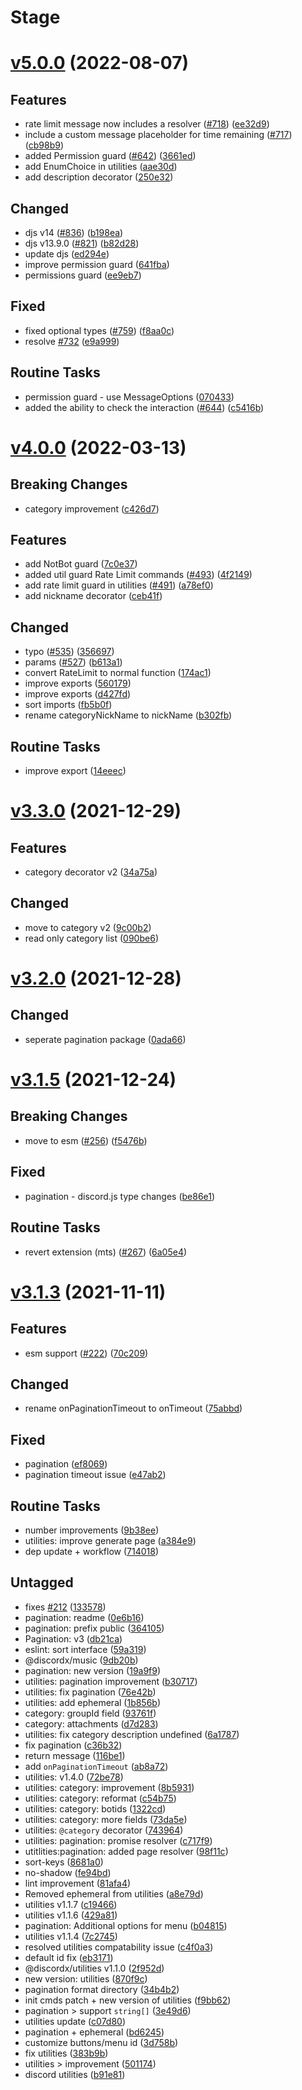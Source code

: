 # Stage

# [v5.0.0](https://github.com/discordx-ts/discordx/releases/tag/u-v5.0.0) (2022-08-07)

## Features

- rate limit message now includes a resolver ([#718](https://github.com/discordx-ts/discordx/issues/718)) ([ee32d9](https://github.com/discordx-ts/discordx/commit/ee32d9d21378e2d5023e59383a4d25610eab7fe9))
- include a custom message placeholder for time remaining ([#717](https://github.com/discordx-ts/discordx/issues/717)) ([cb98b9](https://github.com/discordx-ts/discordx/commit/cb98b9415e532883a2d83645b967f5a6a4a1084a))
- added Permission guard ([#642](https://github.com/discordx-ts/discordx/issues/642)) ([3661ed](https://github.com/discordx-ts/discordx/commit/3661ed15a3e229f913858a66fbccfca06df51717))
- add EnumChoice in utilities ([aae30d](https://github.com/discordx-ts/discordx/commit/aae30d1f262694b3aa084c21ce757be8afa0b85c))
- add description decorator ([250e32](https://github.com/discordx-ts/discordx/commit/250e32bca8050b0b28d9c86aee15048bbb7d859f))

## Changed

- djs v14 ([#836](https://github.com/discordx-ts/discordx/issues/836)) ([b198ea](https://github.com/discordx-ts/discordx/commit/b198ea53ee7a64a8c5e5a1fb19c23a27a4734de6))
- djs v13.9.0 ([#821](https://github.com/discordx-ts/discordx/issues/821)) ([b82d28](https://github.com/discordx-ts/discordx/commit/b82d28fcedb7687ff5364e0154307ee9855f646e))
- update djs ([ed294e](https://github.com/discordx-ts/discordx/commit/ed294e3e588ac2c5095011bc2760f463da426265))
- improve permission guard ([641fba](https://github.com/discordx-ts/discordx/commit/641fba58183f6d84e94878f5e44980a899f3cb04))
- permissions guard ([ee9eb7](https://github.com/discordx-ts/discordx/commit/ee9eb75cbc7f42c068c08afe157545c8d20bf00e))

## Fixed

- fixed optional types ([#759](https://github.com/discordx-ts/discordx/issues/759)) ([f8aa0c](https://github.com/discordx-ts/discordx/commit/f8aa0cab5dd96b6955f9d9b35337168d50747629))
- resolve [#732](https://github.com/discordx-ts/discordx/issues/732) ([e9a999](https://github.com/discordx-ts/discordx/commit/e9a9992e9b204e1419e508ef8630851632e64b20))

## Routine Tasks

- permission guard - use MessageOptions ([070433](https://github.com/discordx-ts/discordx/commit/07043351fee7f06b85b9a51da23257ed215bfbe9))
- added the ability to check the interaction ([#644](https://github.com/discordx-ts/discordx/issues/644)) ([c5416b](https://github.com/discordx-ts/discordx/commit/c5416b38ffcee1ba7b888adc8e7d515dd31ffdc0))

# [v4.0.0](https://github.com/discordx-ts/discordx/releases/tag/u-v4.0.0) (2022-03-13)

## Breaking Changes

- category improvement ([c426d7](https://github.com/discordx-ts/discordx/commit/c426d7c65f7dbafd7483a377d04f63ee501877b5))

## Features

- add NotBot guard ([7c0e37](https://github.com/discordx-ts/discordx/commit/7c0e371aae9bb8563da2b1e9b17fa791a4661ec5))
- added util guard Rate Limit commands ([#493](https://github.com/discordx-ts/discordx/issues/493)) ([4f2149](https://github.com/discordx-ts/discordx/commit/4f2149979acde4e6a3c826888e1e03776d59e3bf))
- add rate limit guard in utilities ([#491](https://github.com/discordx-ts/discordx/issues/491)) ([a78ef0](https://github.com/discordx-ts/discordx/commit/a78ef08f90b2075efe967ca6b5900984976398e9))
- add nickname decorator ([ceb41f](https://github.com/discordx-ts/discordx/commit/ceb41f089b4e7a075e00ca47ce5bb97599496c57))

## Changed

- typo ([#535](https://github.com/discordx-ts/discordx/issues/535)) ([356697](https://github.com/discordx-ts/discordx/commit/356697e0af3e8db832d80d38d671f7e75eae68aa))
- params ([#527](https://github.com/discordx-ts/discordx/issues/527)) ([b613a1](https://github.com/discordx-ts/discordx/commit/b613a1dc806cefb272e8f0ae19f82d7dc137ab9e))
- convert RateLimit to normal function ([174ac1](https://github.com/discordx-ts/discordx/commit/174ac11fdb693a60f24c7bed697bc9be6b6db871))
- improve exports ([560179](https://github.com/discordx-ts/discordx/commit/560179da5d6162693045d82bc48398dcd60387dc))
- improve exports ([d427fd](https://github.com/discordx-ts/discordx/commit/d427fd72113ea1c7c4498eeb00d6942471c8e8bf))
- sort imports ([fb5b0f](https://github.com/discordx-ts/discordx/commit/fb5b0f82661313a4e9e6638db71670a7fb524ac2))
- rename categoryNickName to nickName ([b302fb](https://github.com/discordx-ts/discordx/commit/b302fbe678637f3259290db1db4d0ca3ccbd3918))

## Routine Tasks

- improve export ([14eeec](https://github.com/discordx-ts/discordx/commit/14eeecac9877717623beda82e6912584a86346fa))

# [v3.3.0](https://github.com/discordx-ts/discordx/releases/tag/u-v3.3.0) (2021-12-29)

## Features

- category decorator v2 ([34a75a](https://github.com/discordx-ts/discordx/commit/34a75a07024b9e416a5b729333b91ea532c57c44))

## Changed

- move to category v2 ([9c00b2](https://github.com/discordx-ts/discordx/commit/9c00b26250b5796bcdf3a076f6cf789aadd72093))
- read only category list ([090be6](https://github.com/discordx-ts/discordx/commit/090be6bf8852c6526d574788a60114a51ac06087))

# [v3.2.0](https://github.com/discordx-ts/discordx/releases/tag/u-v3.2.0) (2021-12-28)

## Changed

- seperate pagination package ([0ada66](https://github.com/discordx-ts/discordx/commit/0ada665c21ce59b25ad28ed12e44fd44ebb45a45))

# [v3.1.5](https://github.com/discordx-ts/discordx/releases/tag/u-v3.1.5) (2021-12-24)

## Breaking Changes

- move to esm ([#256](https://github.com/discordx-ts/discordx/issues/256)) ([f5476b](https://github.com/discordx-ts/discordx/commit/f5476b61ab5a9f7b1cfb6f3593f7efe14c1ed424))

## Fixed

- pagination - discord.js type changes ([be86e1](https://github.com/discordx-ts/discordx/commit/be86e18b5cd986dba8998292e775c7cb74dcc399))

## Routine Tasks

- revert extension (mts) ([#267](https://github.com/discordx-ts/discordx/issues/267)) ([6a05e4](https://github.com/discordx-ts/discordx/commit/6a05e4ab5e94e57d1c28641eaff17eca81885a06))

# [v3.1.3](https://github.com/discordx-ts/discordx/releases/tag/u-v3.1.3) (2021-11-11)

## Features

- esm support ([#222](https://github.com/discordx-ts/discordx/issues/222)) ([70c209](https://github.com/discordx-ts/discordx/commit/70c209b967b9786ce0b4caf1762a7e05163bda0c))

## Changed

- rename onPaginationTimeout to onTimeout ([75abbd](https://github.com/discordx-ts/discordx/commit/75abbd84b02cf5ac1d60ee74a6550093380c1856))

## Fixed

- pagination ([ef8069](https://github.com/discordx-ts/discordx/commit/ef80694c5648810bc61dc64a40ee1b0d7c93df74))
- pagination timeout issue ([e47ab2](https://github.com/discordx-ts/discordx/commit/e47ab21aa20dd12a84a00acca10abe3e0020bb67))

## Routine Tasks

- number improvements ([9b38ee](https://github.com/discordx-ts/discordx/commit/9b38eed20236075a962aa2cfb1c22adff1060a2f))
- utilities: improve generate page ([a384e9](https://github.com/discordx-ts/discordx/commit/a384e9be043769a82a0b92f3431a02659f4e8788))
- dep update + workflow ([714018](https://github.com/discordx-ts/discordx/commit/714018c53171bede794c91815c48b0b429682c9d))

## Untagged

- fixes [#212](https://github.com/discordx-ts/discordx/issues/212) ([133578](https://github.com/discordx-ts/discordx/commit/133578ec807b3c0302476b5c388b3e3b34a4c77c))
- pagination: readme ([0e6b16](https://github.com/discordx-ts/discordx/commit/0e6b16cda97ad57ba8245815d9658979789f0165))
- pagination: prefix public ([364105](https://github.com/discordx-ts/discordx/commit/364105e743b42190004f61c36a9ed7ff80b96742))
- Pagination: v3 ([db21ca](https://github.com/discordx-ts/discordx/commit/db21ca1a1df1595aa683f645f68d498479330d1d))
- eslint: sort interface ([59a319](https://github.com/discordx-ts/discordx/commit/59a319e48296fb3bf30ecf242c5e8dfde2a245a5))
- @discordx/music ([9db20b](https://github.com/discordx-ts/discordx/commit/9db20b4095097cd5fc63fc0c2002b9eb6e6db9d4))
- pagination: new version ([19a9f9](https://github.com/discordx-ts/discordx/commit/19a9f99ab5c155b3c234d32742afbcd9dd2b3841))
- utilities: pagination improvement ([b30717](https://github.com/discordx-ts/discordx/commit/b30717386e020d29c3f144bc2cb71af17cd88bb6))
- utilities: fix pagination ([76e42b](https://github.com/discordx-ts/discordx/commit/76e42ba8cb227edb34370e93c2e8acdf61b94817))
- utilities: add ephemeral ([1b856b](https://github.com/discordx-ts/discordx/commit/1b856b6695c7bce06d60dfe40ea509db3b80b2fa))
- category: groupId field ([93761f](https://github.com/discordx-ts/discordx/commit/93761f557cb6ecfbd9891db0fa83de48713a5a10))
- category: attachments ([d7d283](https://github.com/discordx-ts/discordx/commit/d7d283a4af9add1d53904609076dc6db7c459272))
- utilities: fix category description undefined ([6a1787](https://github.com/discordx-ts/discordx/commit/6a1787ddb2158b9b5171d24862dc78df335bc4fc))
- fix pagination ([c36b32](https://github.com/discordx-ts/discordx/commit/c36b328c5374b582b7de9f97fd171f7876030fdc))
- return message ([116be1](https://github.com/discordx-ts/discordx/commit/116be1bc76165114eb52b71df476aff34cadcd27))
- add `onPaginationTimeout` ([ab8a72](https://github.com/discordx-ts/discordx/commit/ab8a72c7b97c53d31e5d40d9c4eec94e7922badf))
- utilities: v1.4.0 ([72be78](https://github.com/discordx-ts/discordx/commit/72be785db2e2e292e8de6bbf3aec9f0ce551cffe))
- utilities: category: improvement ([8b5931](https://github.com/discordx-ts/discordx/commit/8b59312f522d5c20d3593d6d3e4d8d9ca475b9d1))
- utilities: category: reformat ([c54b75](https://github.com/discordx-ts/discordx/commit/c54b75d83c2fc868bec4c985f777a05725e266d4))
- utilities: category: botids ([1322cd](https://github.com/discordx-ts/discordx/commit/1322cdff702ed73c8addab198f0ae83b20875859))
- utilities: category: more fields ([73da5e](https://github.com/discordx-ts/discordx/commit/73da5ef8c226bfb5c7d5a52b464ce99665bb1c1b))
- utilities: `@category` decorator ([743964](https://github.com/discordx-ts/discordx/commit/74396465a0af3af158bd747cf4627aef052488be))
- utilities: pagination: promise resolver ([c717f9](https://github.com/discordx-ts/discordx/commit/c717f9a6a431a444cc6e55092e59b45c515836d1))
- utitlities:pagination: added page resolver ([98f11c](https://github.com/discordx-ts/discordx/commit/98f11c5d2964dab93306544af5bb94ea683573ae))
- sort-keys ([8681a0](https://github.com/discordx-ts/discordx/commit/8681a01b2bb953937b3610e62346d0bcfd61871d))
- no-shadow ([fe94bd](https://github.com/discordx-ts/discordx/commit/fe94bd14109d51f6b226dd8303d799cc78352765))
- lint improvement ([81afa4](https://github.com/discordx-ts/discordx/commit/81afa456b3f4afa98f44267d999f68a853c20504))
- Removed ephemeral from utilities ([a8e79d](https://github.com/discordx-ts/discordx/commit/a8e79dff9138d2d449a67e2a12d7ec9ec227acec))
- utilities v1.1.7 ([c19466](https://github.com/discordx-ts/discordx/commit/c19466a5d3dce9fab942080a092c06d098ed99ea))
- utilities v1.1.6 ([429a81](https://github.com/discordx-ts/discordx/commit/429a816b8c88cb9730afda84ea6a6da22a6cc9df))
- pagination: Additional options for menu ([b04815](https://github.com/discordx-ts/discordx/commit/b04815c9402b853d2e35e70fb167dcdd50f6a96d))
- utilities v1.1.4 ([7c2745](https://github.com/discordx-ts/discordx/commit/7c2745f202f74dd211b12f448d07abcee987960f))
- resolved utilities compatability issue ([c4f0a3](https://github.com/discordx-ts/discordx/commit/c4f0a365970ea71efcf1f430905572ccb233a005))
- default id fix ([eb3171](https://github.com/discordx-ts/discordx/commit/eb31718c13049ab90914890925b21419d3f2afe4))
- @discordx/utilities v1.1.0 ([2f952d](https://github.com/discordx-ts/discordx/commit/2f952ddddb742ce7d4bc6dbebbd43b37b9d55a66))
- new version: utilities ([870f9c](https://github.com/discordx-ts/discordx/commit/870f9c0b5c69883867da144e07fb81846cebfe77))
- pagination format directory ([34b4b2](https://github.com/discordx-ts/discordx/commit/34b4b2b6a901031b37de47a6b1a748ef9750e1f4))
- init cmds patch + new version of utilities ([f9bb62](https://github.com/discordx-ts/discordx/commit/f9bb62320147bc886deea8e576798f0063e698b3))
- pagination > support `string[]` ([3e49d6](https://github.com/discordx-ts/discordx/commit/3e49d694dcabd8167a16ef378f550eff77eb930c))
- utilities update ([c07d80](https://github.com/discordx-ts/discordx/commit/c07d80439badc70fa4e1d673c61aaf3787587243))
- pagination + ephemeral ([bd6245](https://github.com/discordx-ts/discordx/commit/bd62455e1733e75a3dacd08e7b7578b94e04bb4e))
- customize buttons/menu id ([3d758b](https://github.com/discordx-ts/discordx/commit/3d758b8e48aae0bd5cd6abec51a2505b4ebc049a))
- fix utilities ([383b9b](https://github.com/discordx-ts/discordx/commit/383b9ba3c5345da004a72d2e28d94cbbcaa30217))
- utilities > improvement ([501174](https://github.com/discordx-ts/discordx/commit/501174a6812032353bc70a30c8a3f7ff0b1338a6))
- discord utilities ([b91e81](https://github.com/discordx-ts/discordx/commit/b91e814cfa81f7999dc0fa3111216d01e49d05ee))
